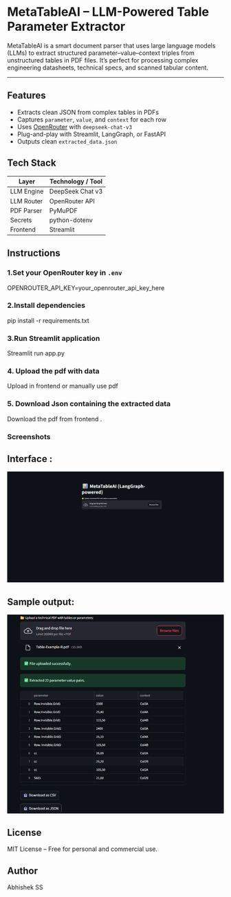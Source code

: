 #  MetaTableAI – LLM-Powered Table Parameter Extractor

MetaTableAI is a smart document parser that uses large language models (LLMs) to extract structured parameter–value–context triples from unstructured tables in PDF files. It’s perfect for processing complex engineering datasheets, technical specs, and scanned tabular content.

---

##  Features

- Extracts clean JSON from complex tables in PDFs
- Captures `parameter`, `value`, and `context` for each row
- Uses [OpenRouter](https://openrouter.ai) with `deepseek-chat-v3`
- Plug-and-play with Streamlit, LangGraph, or FastAPI
- Outputs clean `extracted_data.json`

## Tech Stack

| Layer      | Technology / Tool         |
|------------|----------------------------|
| LLM Engine | DeepSeek Chat v3
| LLM Router | OpenRouter API 
| PDF Parser | PyMuPDF
| Secrets    | python-dotenv 
| Frontend   | Streamlit 

## Instructions

### 1.Set your OpenRouter key in `.env`
OPENROUTER_API_KEY=your_openrouter_api_key_here

### 2.Install dependencies
pip install -r requirements.txt

### 3.Run Streamlit application
Streamlit run app.py

### 4. Upload the pdf with data
Upload in frontend or manually use pdf 

### 5. Download Json containing the extracted data
Download the pdf from frontend . 

### Screenshots
## Interface :
![Interface](assets/interface.png)

## Sample output:
![Sample Output](assets/sampleoutput.png)

## License
MIT License – Free for personal and commercial use.

## Author 
Abhishek SS

